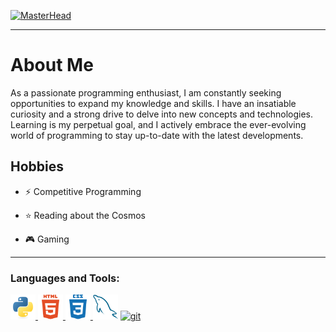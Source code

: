 [![MasterHead](https://i.imgur.com/ogXGcLK.png)](https://github.com/VoiDxCode)
___
<h1>About Me </h1>
As a passionate programming enthusiast, I am constantly seeking opportunities to expand my knowledge and skills. I have an insatiable curiosity and a strong drive to delve into new concepts and technologies. Learning is my perpetual goal, and I actively embrace the ever-evolving world of programming to stay up-to-date with the latest developments.


<h2>Hobbies</h2>

- :zap: Competitive Programming

- :star: Reading about the Cosmos

- :video_game: Gaming



___
<h3 align="left">Languages and Tools:</h3>
<p align="left"> <a href="https://www.python.org" target="_blank"> <img src="https://github.com/devicons/devicon/blob/master/icons/python/python-original.svg" alt="python" width="40" height="40"/> </a> 
<a href="https://www.w3.org/html/" target="_blank"> <img src="https://github.com/devicons/devicon/blob/master/icons/html5/html5-plain-wordmark.svg" alt="htm5" width="40" height="40"/> </a>
<a href="https://www.w3schools.com/css/" target="_blank"> <img src="https://github.com/devicons/devicon/blob/master/icons/css3/css3-plain-wordmark.svg" alt="css3" width="40" height="40"/> </a> 
<a href="https://www.mysql.com/" target="_blank"> <img src="https://github.com/devicons/devicon/blob/master/icons/mysql/mysql-original.svg" alt="musql" width="40" height="40"/></a>
<a href="https://git-scm.com/" target="_blank"> <img src="https://www.vectorlogo.zone/logos/git-scm/git-scm-icon.svg" alt="git" width="40" height="40"/> </a>
</p>
